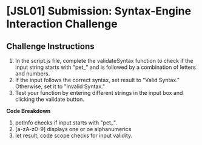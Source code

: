 # [JSL01] Submission: Syntax-Engine Interaction Challenge

## Challenge Instructions
1. In the script.js file, complete the validateSyntax function to check if the input string starts with "pet_" and is followed by a combination of letters and numbers.
2. If the input follows the correct syntax, set result to "Valid Syntax." Otherwise, set it to "Invalid Syntax."
3. Test your function by entering different strings in the input box and clicking the validate button.

**Code Breakdown**
1. petInfo checks if input starts with "pet_".
2. [a-zA-z0-9] displays one or oe alphanumerics 
3. let result; code scope checks for input validity.
